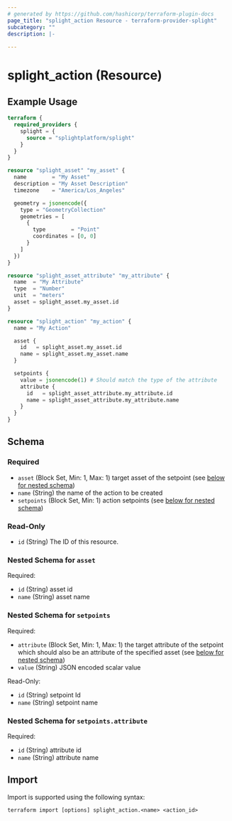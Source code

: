 ```yaml
---
# generated by https://github.com/hashicorp/terraform-plugin-docs
page_title: "splight_action Resource - terraform-provider-splight"
subcategory: ""
description: |-
  
---
```


# splight_action (Resource)



## Example Usage

```terraform
terraform {
  required_providers {
    splight = {
      source = "splightplatform/splight"
    }
  }
}

resource "splight_asset" "my_asset" {
  name        = "My Asset"
  description = "My Asset Description"
  timezone    = "America/Los_Angeles"

  geometry = jsonencode({
    type = "GeometryCollection"
    geometries = [
      {
        type        = "Point"
        coordinates = [0, 0]
      }
    ]
  })
}

resource "splight_asset_attribute" "my_attribute" {
  name  = "My Attribute"
  type  = "Number"
  unit  = "meters"
  asset = splight_asset.my_asset.id
}

resource "splight_action" "my_action" {
  name = "My Action"

  asset {
    id   = splight_asset.my_asset.id
    name = splight_asset.my_asset.name
  }

  setpoints {
    value = jsonencode(1) # Should match the type of the attribute
    attribute {
      id   = splight_asset_attribute.my_attribute.id
      name = splight_asset_attribute.my_attribute.name
    }
  }
}
```

<!-- schema generated by tfplugindocs -->
## Schema

### Required

- `asset` (Block Set, Min: 1, Max: 1) target asset of the setpoint (see [below for nested schema](#nestedblock--asset))
- `name` (String) the name of the action to be created
- `setpoints` (Block Set, Min: 1) action setpoints (see [below for nested schema](#nestedblock--setpoints))

### Read-Only

- `id` (String) The ID of this resource.

<a id="nestedblock--asset"></a>
### Nested Schema for `asset`

Required:

- `id` (String) asset id
- `name` (String) asset name


<a id="nestedblock--setpoints"></a>
### Nested Schema for `setpoints`

Required:

- `attribute` (Block Set, Min: 1, Max: 1) the target attribute of the setpoint which should also be an attribute of the specified asset (see [below for nested schema](#nestedblock--setpoints--attribute))
- `value` (String) JSON encoded scalar value

Read-Only:

- `id` (String) setpoint Id
- `name` (String) setpoint name

<a id="nestedblock--setpoints--attribute"></a>
### Nested Schema for `setpoints.attribute`

Required:

- `id` (String) attribute id
- `name` (String) attribute name

## Import

Import is supported using the following syntax:

```shell
terraform import [options] splight_action.<name> <action_id>
```
